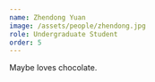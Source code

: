 ```yaml
---
name: Zhendong Yuan
image: /assets/people/zhendong.jpg
role: Undergraduate Student
order: 5
---
```


Maybe loves chocolate.
